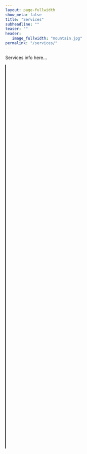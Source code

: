 ```yaml
---
layout: page-fullwidth
show_meta: false
title: "Services"
subheadline: ""
teaser: ""
header:
   image_fullwidth: "mountain.jpg"
permalink: "/services/"
---
```


Services info here...

<div class="row t30">
    <div class="medium-6 columns">
        <div style="border: 1px solid black; height: 300px;"></div>
    </div>
    <div class="medium-6 columns">
        <div style="border: 1px solid black; height: 300px;"></div>
    </div>
</div>
<div class="row t30">
    <div class="medium-6 columns">
        <div style="border: 1px solid black; height: 300px;"></div>
    </div>
    <div class="medium-6 columns">
        <div style="border: 1px solid black; height: 300px;"></div>
    </div>
</div>

